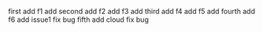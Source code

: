 first add 
f1 add
second add
f2 add
f3 add
third add
f4 add
f5 add
fourth add
f6 add
issue1 fix bug
fifth add
cloud fix bug

